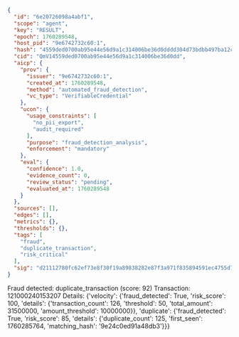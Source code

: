 ```json
{
  "id": "6e20726098a4abf1",
  "scope": "agent",
  "key": "RESULT",
  "epoch": 1760289548,
  "host_pid": "9e6742732c60:1",
  "hash": "4559ded0700ab95e44e56d9a1c314006be36d0dddd304d73bdbb497ba12c1e8f",
  "cid": "QmV14559ded0700ab95e44e56d9a1c314006be36d0dd",
  "aicp": {
    "prov": {
      "issuer": "9e6742732c60:1",
      "created_at": 1760289548,
      "method": "automated_fraud_detection",
      "vc_type": "VerifiableCredential"
    },
    "ucon": {
      "usage_constraints": [
        "no_pii_export",
        "audit_required"
      ],
      "purpose": "fraud_detection_analysis",
      "enforcement": "mandatory"
    },
    "eval": {
      "confidence": 1.0,
      "evidence_count": 0,
      "review_status": "pending",
      "evaluated_at": 1760289548
    }
  },
  "sources": [],
  "edges": [],
  "metrics": {},
  "thresholds": {},
  "tags": [
    "fraud",
    "duplicate_transaction",
    "risk_critical"
  ],
  "sig": "d21112780fc62ef73e8f30f19a89838282e87f3a971f835894591ec4755d7e4b"
}
```

Fraud detected: duplicate_transaction (score: 92)
Transaction: 121000240153207
Details: {'velocity': {'fraud_detected': True, 'risk_score': 100, 'details': {'transaction_count': 126, 'threshold': 50, 'total_amount': 31500000, 'amount_threshold': 10000000}}, 'duplicate': {'fraud_detected': True, 'risk_score': 85, 'details': {'duplicate_count': 125, 'first_seen': 1760285764, 'matching_hash': '9e24c0ed91a48db3'}}}
